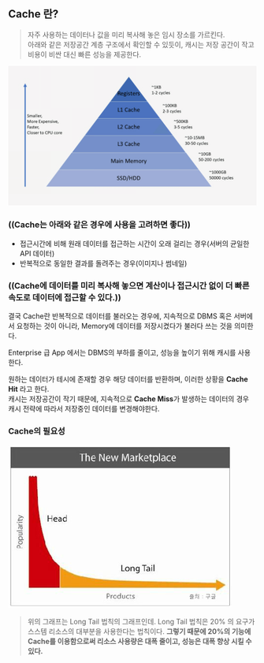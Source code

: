 ## Cache 란?
> 자주 사용하는 데이터나 값을 미리 복사해 놓은 임시 장소를 가르킨다.  
> 아래와 같은 저장공간 계층 구조에서 확인할 수 있듯이, 캐시는 저장 공간이 작고 비용이 비싼 대신 빠른 성능을 제공한다.

<img src="../img/cache.png">

### ((Cache는 아래와 같은 경우에 사용을 고려하면 좋다))
* 접근시간에 비해 원래 데이터를 접근하는 시간이 오래 걸리는 경우(서버의 균일한 API 데이터)
* 반복적으로 동일한 결과를 돌려주는 경우(이미지나 썸네일)

### ((Cache에 데이터를 미리 복사해 놓으면 계산이나 접근시간 없이 더 빠른 속도로 데이터에 접근할 수 있다.))

결국 Cache란 반복적으로 데이터를 불러오는 경우에, 지속적으로 DBMS 혹은 서버에서 요청하는 것이 아니라, Memory에 데이터를 저장시켰다가 불러다 쓰는 것을 의미한다. 

Enterprise 급 App 에서는 DBMS의 부하를 줄이고, 성능을 높이기 위해 캐시를 사용한다. 

원하는 데이터가 테시에 존재할 경우 해당 데이터를 반환하며, 이러한 상황을 **Cache Hit** 라고 한다.   
캐시는 저장공간이 작기 때문에, 지속적으로 **Cache Miss**가 발생하는 데이터의 경우 캐시 전략에 따라서 저장중인 데이터를 변경해야한다.

### Cache의 필요성
<img src="../img/logtail.jpeg">

> 위의 그래프는 Long Tail 법칙의 그래프인데. Long Tail 법칙은 20% 의 요구가 스스템 리소스의 대부분을 사용한다는 법칙이다. **그렇기 때문에 20%의 기능에 Cache를 이용함으로써 리소스 사용량은 대폭 줄이고, 성능은 대폭 향상 시킬 수 있다.**